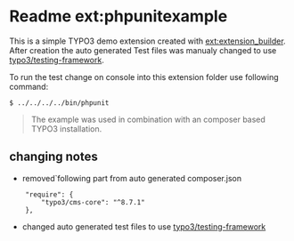 # Readme ext:phpunitexample

This is a simple TYPO3 demo extension created with 
[ext:extension_builder](https://github.com/FriendsOfTYPO3/extension_builder).
After creation the auto generated Test files was manualy changed to use 
[typo3/testing-framework](https://packagist.org/packages/typo3/testing-framework).


To run the test change on console into this extension folder use following command:
```
$ ../../../../bin/phpunit
```
> The example was used in combination with an composer based TYPO3 installation.

## changing notes

* removed`following part from auto generated composer.json
```
    "require": {
        "typo3/cms-core": "^8.7.1"
    },
```
* changed auto generated test files to use [typo3/testing-framework](https://packagist.org/packages/typo3/testing-framework)